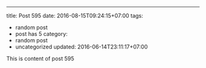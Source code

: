 ---
title: Post 595
date: 2016-08-15T09:24:15+07:00
tags:
  - random post
  - post has 5
category:
  - random post
  - uncategorized
updated: 2016-06-14T23:11:17+07:00

This is content of post 595